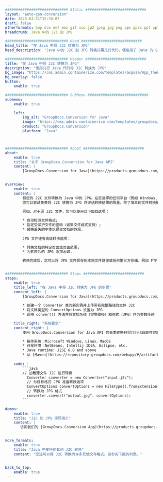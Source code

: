 ```yaml
---
############################# Static ############################
layout: "auto-gen-conversion"
date: 2023-03-31T15:30:07
draft: false
otherformats: bmp dcm emf emz gif ico jp2 jpeg jpg png pps ppsx ppt pptx psb psd svg svgz tga tif tiff webp wmf wmz
breadcrumb: Java 中的 J2C 到 JPG

############################# Head ############################
head_title: "在 Java 中将 J2C 转换为 JPG"
head_description: "Java 中的 J2C 到 JPG 转换只需几行代码。使用用于 Java 的 GroupDocs 文档转换 API 转换 160 多种文件格式"

############################# Header ############################
title: "在 Java 中将 J2C 转换为 JPG"
description: "使用几行 Java 代码将 J2C 转换为 JPG"
bg_image: "https://cms.admin.containerize.com/templates/aspose/App_Themes/V3/images/bg/header1.png"
bg_overlay: false
button:
    enable: true

############################# SubMenu ############################
submenu:
    enable: true

    left:
        img_alt: "GroupDocs.Conversion for Java"
        image: "https://cms.admin.containerize.com/templates/groupdocs/images/product-logos/90x90-noborder/groupdocs-conversion-java.png"
        product: "GroupDocs.Conversion"
        platform: "Java"



############################# About ############################
about:
    enable: true
    title: "关于 GroupDocs.Conversion for Java API"
    content: |
        [GroupDocs.Conversion for Java](https://products.groupdocs.com/conversion/java/) 是一种高级文件格式转换 API，用于在 Microsoft Office、OpenDocument、PDF、HTML、电子邮件、CAD 等流行图像和文档格式之间进行转换。只需几行代码即可完成更多工作。本机 API 会自动检测原始文档的格式，并提供许多选项来自定义转换后的文档。除了从文档中提取信息的功能外，它还默认支持将转换结果缓存到本地磁盘。但是，任何类型的缓存存储都可以通过实施适当的接口来支持 - Amazon S3、Dropbox、Google Drive、Windows Azure、Reddis 或任何其他接口。
    

overview:
    enable: true
    content: |
        将您的 J2C 文件转换为 Java 中的 JPG。在您选择的任何平台（例如 Windows、Linux、macOS）上，只需几行 Java 代码。
        您可以尝试免费将 J2C 转换为 JPG 并评估转换结果的质量。除了简单的文件转换脚本外，您还可以尝试更复杂的选项来加载 J2C 源文件并存储 JPG 输出。 
        
        例如，对于源 J2C 文件，您可以使用以下加载选项：

        * 自动检测文件格式;
        * 指定受保护文件的密码（如果文件格式支持）;
        * 替换丢失的字体以保留文档的外观.
        
        JPG 文件还有高级转换选项：

        * 转换文档的特定页面或页面范围;
        * 为转换后的 JPG 添加水印.

        转换完成后，您可以将 JPG 文件保存到本地文件路径或任何第三方存储，例如 FTP、Amazon S3、Google Drive、Dropbox 等。请注意 - 转换 J2C到 JPG，您不需要安装任何额外的软件，例如 MS Office、Open Office、Adobe Acrobat Reader 等。


############################# Steps ############################
steps:
    enable: true
    title_left: "在 Java 中将 J2C 转换为 JPG 的步骤"
    content_left: |
        [GroupDocs.Conversion for Java](https://products.groupdocs.com/conversion/java/) 允许开发人员使用几行代码轻松地将 J2C 文件转换为 JPG。
        
        * 创建一个 Converter 类的新实例并上传带有完整路径的文件 J2C
        * 将文档类型的 ConvertOptions 设置为 JPG
        * 调用 convert() 方法并将文档名称（完整路径）和格式（JPG）作为参数传递

    title_right: "系统要求"
    content_right: |
        使用 GroupDocs.Conversion for Java API 的基本转换只需几行代码即可完成。所有主要平台和操作系统都支持我们的 API。在执行以下代码之前，请确保您的系统上安装了以下先决条件。

        * 操作系统：Microsoft Windows、Linux、MacOS
        * 开发环境：NetBeans, Intellij IDEA, Eclipse, etc.
        * Java runtime: J2SE 6.0 and above
        * 从 [Maven](https://repository.groupdocs.com/webapp/#/artifacts/browse/tree/General/repo/com/groupdocs/groupdocs-conversion) 获取最新的 GroupDocs.Conversion for Java
         
    code: |
        ```java    
        // 加载源文件 J2C 进行转换
          Converter converter = new Converter("input.j2c");
          // 为目标格式 JPG 准备转换选项
          ConvertOptions convertOptions = new FileType().fromExtension("jpg").getConvertOptions();
          // 转换为 JPG 格式
          converter.convert("output.jpg", convertOptions);
        ```

demos:
    enable: true
    title: "J2C 到 JPG 现场演示"
    content: |
       访问我们的 [GroupDocs.Conversion App](https://products.groupdocs.app/conversion/family) 网站并立即尝试 J2C 到 JPG 转换。免费演示具有以下好处
          

more_formats:
    enable: true
    title: "Java 中支持的其他 J2C 转换"
    content: "您还可以将 J2C 转换为许多其他文件格式。请参阅下面的列表。"
       
       
back_to_top:
    enable: true
---
```

